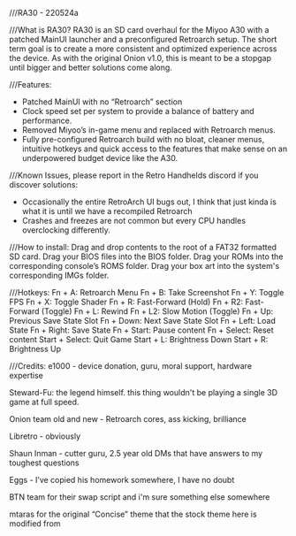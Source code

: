 ///RA30 - 220524a

///What is RA30?
RA30 is an SD card overhaul for the Miyoo A30 with a patched MainUI launcher and a preconfigured Retroarch setup. The short term goal is to create a more consistent and optimized experience across the device. As with the original Onion v1.0, this is meant to be a stopgap until bigger and better solutions come along. 

///Features:
- Patched MainUI with no “Retroarch” section
- Clock speed set per system to provide a balance of battery and performance.
- Removed Miyoo’s in-game menu and replaced with Retroarch menus.
- Fully pre-configured Retroarch build with no bloat, cleaner menus, intuitive hotkeys and quick access to the features that make sense on an underpowered budget device like the A30.

///Known Issues, please report in the Retro Handhelds discord if you discover solutions:
- Occasionally the entire RetroArch UI bugs out, I think that just kinda is what it is until we have a recompiled Retroarch
- Crashes and freezes are not common but every CPU handles overclocking differently.

///How to install:
Drag and drop contents to the root of a FAT32 formatted SD card.
Drag your BIOS files into the BIOS folder.
Drag your ROMs into the corresponding console’s ROMS folder.
Drag your box art into the system's corresponding IMGs folder.

///Hotkeys:
Fn + A: Retroarch Menu
Fn + B: Take Screenshot
Fn + Y: Toggle FPS 
Fn + X: Toggle Shader 
Fn + R: Fast-Forward (Hold) 
Fn + R2: Fast-Forward (Toggle) 
Fn + L: Rewind 
Fn + L2: Slow Motion (Toggle) 
Fn + Up: Previous Save State Slot 
Fn + Down: Next Save State Slot 
Fn + Left: Load State 
Fn + Right: Save State 
Fn + Start: Pause content 
Fn + Select: Reset content 
Start + Select: Quit Game
Start + L: Brightness Down
Start + R: Brightness Up

///Credits: 
e1000 - device donation, guru, moral support, hardware expertise

Steward-Fu: the legend himself. this thing wouldn't be playing a single 3D game at full speed.

Onion team old and new - Retroarch cores, ass kicking, brilliance

Libretro - obviously

Shaun Inman - cutter guru, 2.5 year old DMs that have answers to my toughest questions

Eggs - I’ve copied his homework somewhere, I have no doubt

BTN team for their swap script and i'm sure something else somewhere

mtaras for the original “Concise” theme that the stock theme here is modified from

